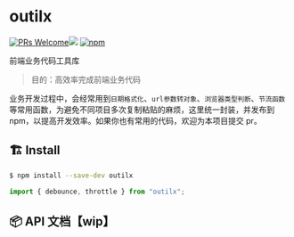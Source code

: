 # outilx

[![PRs Welcome](https://img.shields.io/badge/PRs-welcome-brightgreen.svg)](http://makeapullrequest.com)[![](https://img.shields.io/github/followers/sunny-117.svg?style=social&label=Follow%20Me)](https://github.com/Sunny-117) [![npm](https://img.shields.io/npm/v/outilx.svg)](https://www.npmjs.com/package/outilx)

前端业务代码工具库

> 目的：高效率完成前端业务代码

业务开发过程中，会经常用到`日期格式化`、`url参数转对象`、`浏览器类型判断`、`节流函数`等常用函数，为避免不同项目多次复制粘贴的麻烦，这里统一封装，并发布到 npm，以提高开发效率。如果你也有常用的代码，欢迎为本项目提交 pr。

## :building_construction: Install

```bash
$ npm install --save-dev outilx
```

```javascript
import { debounce, throttle } from "outilx";
```

## :package: API 文档【wip】

<!-- ### Array

#### &emsp;&emsp;[createIncrementingArray][createIncrementingArray]&emsp;&emsp;判断两个数组是否相等

### Url

#### &emsp;&emsp;[getUrlParams][getUrlParams]&emsp;&emsp;url 参数转对象

[createIncrementingArray](https://github.com/Sunny-117/utils/blob/main/src/core/array.ts)
[getUrlParams]: https://github.com/Sunny-117/utils/blob/main/src/core/url.ts -->

